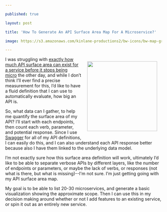 ---
published: true
layout: post
title: 'How To Generate An API Surface Area Map For A Microservice?'
image: https://s3.amazonaws.com/kinlane-productions2/bw-icons/bw-map-grid.png
---

<p><img style="padding: 15px;" src="https://s3.amazonaws.com/kinlane-productions2/bw-icons/bw-map-grid.png" alt="" width="225" align="right" />
<p>I was struggling with <a href="http://apievangelist.com/2015/01/28/how-much-api-surface-area-before-it-stops-being-micro/">exactly how much API surface area can exist for a service before it stops being micro</a>&nbsp;the other day, and while I don&rsquo;t think I&rsquo;ll ever find a precise measurement for this, I&rsquo;d like to have a fluid definition that I can use to automatically evaluate, how big an API is.
<p>So, what data can I gather, to help me quantify the surface area of my API? I&rsquo;ll start with each endpoints, then count each verb, parameter, and potential response. Since I use <a href="http://swagger.io">Swagger</a> for all of my API definitions, I can easily do this, and I can also understand each API response better because also I have them linked to the underlying data model.
<p>I&rsquo;m not exactly sure how this surface area definition will work, ultimately I&rsquo;d like to be able to separate verbose APIs by different layers, like the number of endpoints or parameters, or maybe the lack of verbs, or responses (not what is there, but what is missing)--I'm not sure. I&rsquo;m just getting going with my API surface area map.
<p>My goal is to be able to list 20-30 microservices, and generate a basic visualization showing the approximate scope. Then I can use this in my decision making around whether or not I add features to an existing service, or spin it out as an entirely new service.

